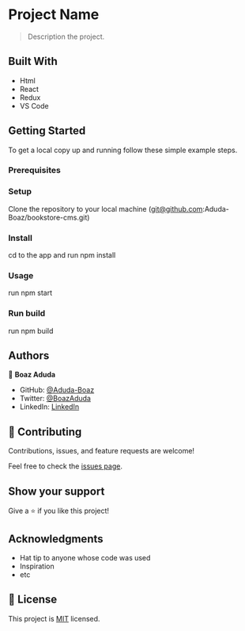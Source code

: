 # Project Name

> Description the project.

## Built With

- Html
- React
- Redux
- VS Code

<!-- ## Live Demo (if available)

[Live Demo Link](https://livedemo.com) -->

## Getting Started

To get a local copy up and running follow these simple example steps.

### Prerequisites

### Setup

Clone the repository to your local machine
(git@github.com:Aduda-Boaz/bookstore-cms.git)

### Install

cd to the app and run npm install

### Usage

run npm start

### Run build

run npm build

## Authors

👤 **Boaz Aduda**

- GitHub: [@Aduda-Boaz](https://github.com/Aduda-Boaz)
- Twitter: [@BoazAduda](https://twitter.com/BoazAduda)
- LinkedIn: [LinkedIn](https://linkedin.com/in/aduda-boaz)

## 🤝 Contributing

Contributions, issues, and feature requests are welcome!

Feel free to check the [issues page](../../issues/).

## Show your support

Give a ⭐️ if you like this project!

## Acknowledgments

- Hat tip to anyone whose code was used
- Inspiration
- etc

## 📝 License

This project is [MIT](./MIT.md) licensed.
